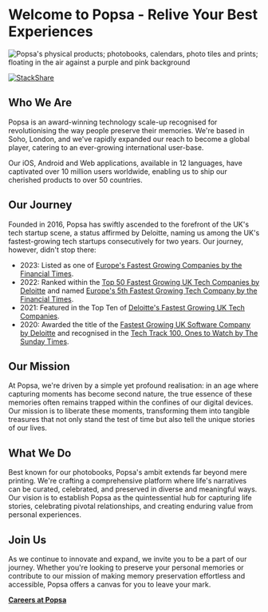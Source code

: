 # Welcome to Popsa - Relive Your Best Experiences

<!-- ![Popsa's physical products; photobooks, calendars, photo tiles and prints; floating in the air against a light grey background](https://cdn.popsa.io/website/images/banners/hero-background-28.jpg) -->

![Popsa's physical products; photobooks, calendars, photo tiles and prints; floating in the air against a purple and pink background](https://user-images.githubusercontent.com/5830938/136846572-04315341-0058-445e-8485-3b0af3f7f0f5.png)

[![StackShare](http://img.shields.io/badge/tech-stack-0690fa.svg?style=flat)](https://stackshare.io/popsa/popsa)

## Who We Are

Popsa is an award-winning technology scale-up recognised for revolutionising the way people preserve their memories. We're based in Soho, London, and we've rapidly expanded our reach to become a global player, catering to an ever-growing international user-base. 

Our iOS, Android and Web applications, available in 12 languages, have captivated over 10 million users worldwide, enabling us to ship our cherished products to over 50 countries.

## Our Journey

Founded in 2016, Popsa has swiftly ascended to the forefront of the UK's tech startup scene, a status affirmed by Deloitte, naming us among the UK's fastest-growing tech startups consecutively for two years. Our journey, however, didn't stop there:

- 2023: Listed as one of [Europe's Fastest Growing Companies by the Financial Times](https://blog.popsa.com/popsa-is-one-of-europes-fastest-growing-companies-in-2023-according-to-the-ft).
- 2022: Ranked within the [Top 50 Fastest Growing UK Tech Companies by Deloitte](https://blog.popsa.com/popsa-in-top-50-fastest-growing-uk-tech-companies-for-the-third-year-running/) and named [Europe's 5th Fastest Growing Tech Company by the Financial Times](https://www.ft.com/ft1000-2022).
- 2021: Featured in the Top Ten of [Deloitte's Fastest Growing UK Tech Companies](https://www.deloitte.co.uk/fast50/winners/2021/).
- 2020: Awarded the title of the [Fastest Growing UK Software Company by Deloitte](https://www.deloitte.co.uk/fast50/winners/2020/) and recognised in the [Tech Track 100, Ones to Watch by The Sunday Times](https://blog.popsa.com/popsa-featured-by-the-sunday-times-as-one-of-fastest-growing-companies-in-uk-tech/).

## Our Mission

At Popsa, we're driven by a simple yet profound realisation: in an age where capturing moments has become second nature, the true essence of these memories often remains trapped within the confines of our digital devices. Our mission is to liberate these moments, transforming them into tangible treasures that not only stand the test of time but also tell the unique stories of our lives.

## What We Do

Best known for our photobooks, Popsa's ambit extends far beyond mere printing. We're crafting a comprehensive platform where life's narratives can be curated, celebrated, and preserved in diverse and meaningful ways. Our vision is to establish Popsa as the quintessential hub for capturing life stories, celebrating pivotal relationships, and creating enduring value from personal experiences.

## Join Us

As we continue to innovate and expand, we invite you to be a part of our journey. Whether you're looking to preserve your personal memories or contribute to our mission of making memory preservation effortless and accessible, Popsa offers a canvas for you to leave your mark.

[**Careers at Popsa**](https://jobs.lever.co/Popsa)
